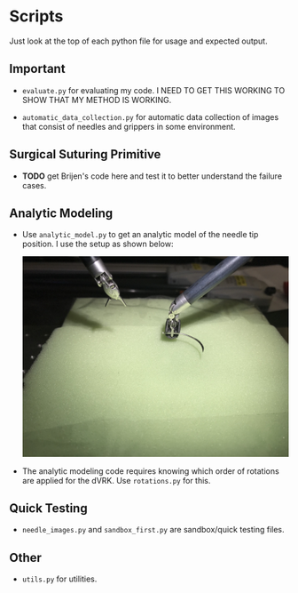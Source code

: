 # Scripts

Just look at the top of each python file for usage and expected output.

## Important

- `evaluate.py` for evaluating my code. I NEED TO GET THIS WORKING TO SHOW THAT
  MY METHOD IS WORKING.

- `automatic_data_collection.py` for automatic data collection of images that
  consist of needles and grippers in some environment.



## Surgical Suturing Primitive

- **TODO** get Brijen's code here and test it to better understand the failure
  cases.



## Analytic Modeling

- Use `analytic_model.py` to get an analytic model of the needle tip position. I
  use the setup as shown below:

  ![setup](images/setup_analytic_1.JPG?raw=true)

- The analytic modeling code requires knowing which order of rotations are
  applied for the dVRK. Use `rotations.py` for this.
 
## Quick Testing

- `needle_images.py` and `sandbox_first.py` are sandbox/quick testing files.



## Other

- `utils.py` for utilities.

